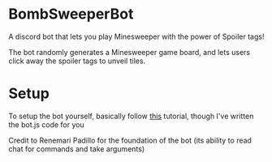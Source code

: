 # BombSweeperBot
A discord bot that lets you play Minesweeper with the power of Spoiler tags!


[](BombSweeperBot/DyXEo9SUwAMH1mq.jpg)

The bot randomly generates a Minesweeper game board, and lets users click away the spoiler tags to unveil tiles. 

# Setup

To setup the bot yourself, basically follow [this](https://www.digitaltrends.com/gaming/how-to-make-a-discord-bot/) tutorial, 
though I've written the bot.js code for you

Credit to Renemari Padillo for the foundation of the bot (its ability to read chat for commands and take arguments)
